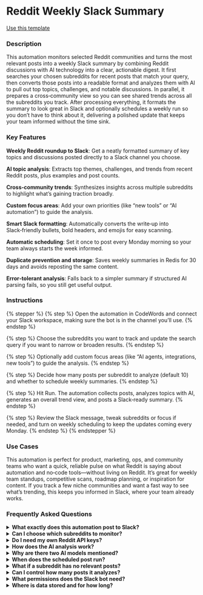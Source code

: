 # Reddit Weekly Slack Summary

<a href="https://codewords.agemo.ai/run/reddit_weekly_slack_summary" class="button primary">Use this template</a>

### Description

This automation monitors selected Reddit communities and turns the most relevant posts into a weekly Slack summary by combining Reddit discussions with AI technology into a clear, actionable digest. It first searches your chosen subreddits for recent posts that match your query, then converts those posts into a readable format and analyzes them with AI to pull out top topics, challenges, and notable discussions. In parallel, it prepares a cross‑community view so you can see shared trends across all the subreddits you track. After processing everything, it formats the summary to look great in Slack and optionally schedules a weekly run so you don’t have to think about it, delivering a polished update that keeps your team informed without the time sink.

### Key Features

**Weekly Reddit roundup to Slack**: Get a neatly formatted summary of key topics and discussions posted directly to a Slack channel you choose.

**AI topic analysis**: Extracts top themes, challenges, and trends from recent Reddit posts, plus examples and post counts.

**Cross‑community trends**: Synthesizes insights across multiple subreddits to highlight what’s gaining traction broadly.

**Custom focus areas**: Add your own priorities (like “new tools” or “AI automation”) to guide the analysis.

**Smart Slack formatting**: Automatically converts the write‑up into Slack‑friendly bullets, bold headers, and emojis for easy scanning.

**Automatic scheduling**: Set it once to post every Monday morning so your team always starts the week informed.

**Duplicate prevention and storage**: Saves weekly summaries in Redis for 30 days and avoids reposting the same content.

**Error‑tolerant analysis**: Falls back to a simpler summary if structured AI parsing fails, so you still get useful output.

### Instructions

{% stepper %}
{% step %}
Open the automation in CodeWords and connect your Slack workspace, making sure the bot is in the channel you’ll use.
{% endstep %}

{% step %}
Choose the subreddits you want to track and update the search query if you want to narrow or broaden results.
{% endstep %}

{% step %}
Optionally add custom focus areas (like “AI agents, integrations, new tools”) to guide the analysis.
{% endstep %}

{% step %}
Decide how many posts per subreddit to analyze (default 10) and whether to schedule weekly summaries.
{% endstep %}

{% step %}
Hit Run. The automation collects posts, analyzes topics with AI, generates an overall trend view, and posts a Slack‑ready summary.
{% endstep %}

{% step %}
Review the Slack message, tweak subreddits or focus if needed, and turn on weekly scheduling to keep the updates coming every Monday.
{% endstep %}
{% endstepper %}

### Use Cases

This automation is perfect for product, marketing, ops, and community teams who want a quick, reliable pulse on what Reddit is saying about automation and no‑code tools—without living on Reddit. It’s great for weekly team standups, competitive scans, roadmap planning, or inspiration for content. If you track a few niche communities and want a fast way to see what’s trending, this keeps you informed in Slack, where your team already works.

### Frequently Asked Questions

<details>

<summary><strong>What exactly does this automation post to Slack?</strong></summary>

It shares a weekly summary with a title, the week’s date range, top topics, and notable discussions for each subreddit, and a short list of key cross‑community trends—formatted for easy scanning.

</details>

<details>

<summary><strong>Can I choose which subreddits to monitor?</strong></summary>

Yes. Provide a list like \["nocode", "automation"] and a simple search query to focus on posts that matter to you.

</details>

<details>

<summary><strong>Do I need my own Reddit API keys?</strong></summary>

No. This uses the CodeWords Reddit service to fetch posts—no separate Reddit credentials required.

</details>

<details>

<summary><strong>How does the AI analysis work?</strong></summary>

The automation converts recent posts to a clean text format and uses AI technology (gemini-2.5-flash via the CodeWords runtime) to identify topics, themes, and discussions. If structured output fails, it falls back to a simpler summary.



</details>

<details>

<summary><strong>Why are there two AI models mentioned?</strong></summary>

Gemini-2.5-flash handles topic and trend analysis. gpt-4o is used only to format the final message so it looks great in Slack.



</details>

<details>

<summary><strong>When does the scheduled post run?</strong></summary>

By default, it sets a weekly schedule for Monday at 09:00. Timezone follows your runtime environment.

</details>

<details>

<summary><strong>What if a subreddit has no relevant posts?</strong></summary>

The automation skips empty results and continues with others. If none return data, you’ll get a clear error so you can adjust subreddits or the query.

</details>

<details>

<summary><strong>Can I control how many posts it analyzes?</strong></summary>

Yes. Set posts\_per\_subreddit between 5 and 25 (default is 10).

</details>

<details>

<summary><strong>What permissions does the Slack bot need?</strong></summary>

It needs to list channels and post messages. Make sure the bot is added to the target channel and has posting permissions.

</details>

<details>

<summary><strong>Where is data stored and for how long?</strong></summary>

A compact record of each week’s summary is stored in Redis for about 30 days to prevent duplicates and help with traceability.

</details>

